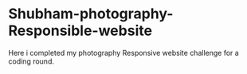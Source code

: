 # Shubham-photography-Responsible-website
Here i completed my photography Responsive website challenge for a coding round.
